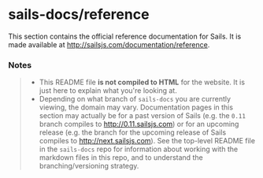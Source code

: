 # sails-docs/reference

This section contains the official reference documentation for Sails.  It is made available at http://sailsjs.com/documentation/reference.


### Notes
> - This README file **is not compiled to HTML** for the website.  It is just here to explain what you're looking at.
> - Depending on what branch of `sails-docs` you are currently viewing, the domain may vary.  Documentation pages in this section may actually be for a past version of Sails (e.g. the `0.11` branch compiles to http://0.11.sailsjs.com) or for an upcoming release (e.g. the branch for the upcoming release of Sails compiles to http://next.sailsjs.com).  See the top-level README file in the `sails-docs` repo for information about working with the markdown files in this repo, and to understand the branching/versioning strategy.

<docmeta name="notShownOnWebsite" value="true">

